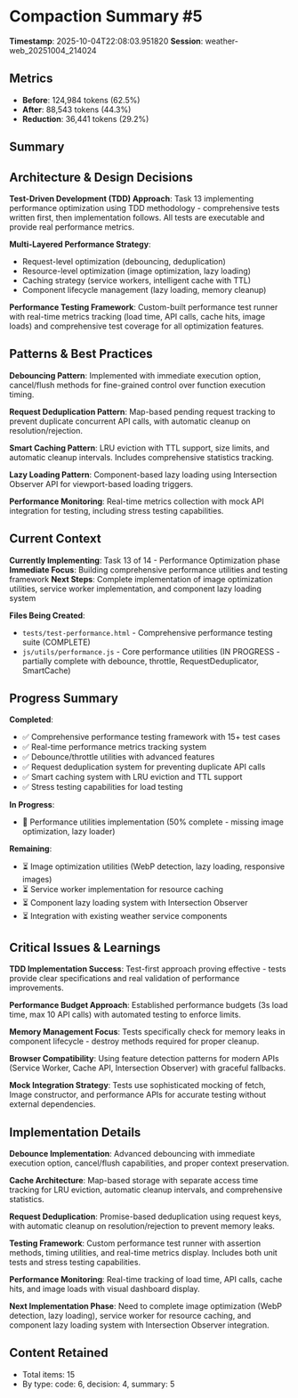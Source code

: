 # Compaction Summary #5

**Timestamp**: 2025-10-04T22:08:03.951820
**Session**: weather-web_20251004_214024

## Metrics
- **Before**: 124,984 tokens (62.5%)
- **After**: 88,543 tokens (44.3%)
- **Reduction**: 36,441 tokens (29.2%)

## Summary
## Architecture & Design Decisions

**Test-Driven Development (TDD) Approach**: Task 13 implementing performance optimization using TDD methodology - comprehensive tests written first, then implementation follows. All tests are executable and provide real performance metrics.

**Multi-Layered Performance Strategy**: 
- Request-level optimization (debouncing, deduplication)
- Resource-level optimization (image optimization, lazy loading)  
- Caching strategy (service workers, intelligent cache with TTL)
- Component lifecycle management (lazy loading, memory cleanup)

**Performance Testing Framework**: Custom-built performance test runner with real-time metrics tracking (load time, API calls, cache hits, image loads) and comprehensive test coverage for all optimization features.

## Patterns & Best Practices

**Debouncing Pattern**: Implemented with immediate execution option, cancel/flush methods for fine-grained control over function execution timing.

**Request Deduplication Pattern**: Map-based pending request tracking to prevent duplicate concurrent API calls, with automatic cleanup on resolution/rejection.

**Smart Caching Pattern**: LRU eviction with TTL support, size limits, and automatic cleanup intervals. Includes comprehensive statistics tracking.

**Lazy Loading Pattern**: Component-based lazy loading using Intersection Observer API for viewport-based loading triggers.

**Performance Monitoring**: Real-time metrics collection with mock API integration for testing, including stress testing capabilities.

## Current Context

**Currently Implementing**: Task 13 of 14 - Performance Optimization phase
**Immediate Focus**: Building comprehensive performance utilities and testing framework
**Next Steps**: Complete implementation of image optimization utilities, service worker implementation, and component lazy loading system

**Files Being Created**:
- `tests/test-performance.html` - Comprehensive performance testing suite (COMPLETE)
- `js/utils/performance.js` - Core performance utilities (IN PROGRESS - partially complete with debounce, throttle, RequestDeduplicator, SmartCache)

## Progress Summary

**Completed**:
- ✅ Comprehensive performance testing framework with 15+ test cases
- ✅ Real-time performance metrics tracking system
- ✅ Debounce/throttle utilities with advanced features
- ✅ Request deduplication system for preventing duplicate API calls
- ✅ Smart caching system with LRU eviction and TTL support
- ✅ Stress testing capabilities for load testing

**In Progress**:
- 🔄 Performance utilities implementation (50% complete - missing image optimization, lazy loader)

**Remaining**:
- ⏳ Image optimization utilities (WebP detection, lazy loading, responsive images)
- ⏳ Service worker implementation for resource caching
- ⏳ Component lazy loading system with Intersection Observer
- ⏳ Integration with existing weather service components

## Critical Issues & Learnings

**TDD Implementation Success**: Test-first approach proving effective - tests provide clear specifications and real validation of performance improvements.

**Performance Budget Approach**: Established performance budgets (3s load time, max 10 API calls) with automated testing to enforce limits.

**Memory Management Focus**: Tests specifically check for memory leaks in component lifecycle - destroy methods required for proper cleanup.

**Browser Compatibility**: Using feature detection patterns for modern APIs (Service Worker, Cache API, Intersection Observer) with graceful fallbacks.

**Mock Integration Strategy**: Tests use sophisticated mocking of fetch, Image constructor, and performance APIs for accurate testing without external dependencies.

## Implementation Details

**Debounce Implementation**: Advanced debouncing with immediate execution option, cancel/flush capabilities, and proper context preservation.

**Cache Architecture**: Map-based storage with separate access time tracking for LRU eviction, automatic cleanup intervals, and comprehensive statistics.

**Request Deduplication**: Promise-based deduplication using request keys, with automatic cleanup on resolution/rejection to prevent memory leaks.

**Testing Framework**: Custom performance test runner with assertion methods, timing utilities, and real-time metrics display. Includes both unit tests and stress testing capabilities.

**Performance Monitoring**: Real-time tracking of load time, API calls, cache hits, and image loads with visual dashboard display.

**Next Implementation Phase**: Need to complete image optimization (WebP detection, lazy loading), service worker for resource caching, and component lazy loading system with Intersection Observer integration.

## Content Retained
- Total items: 15
- By type: code: 6, decision: 4, summary: 5
